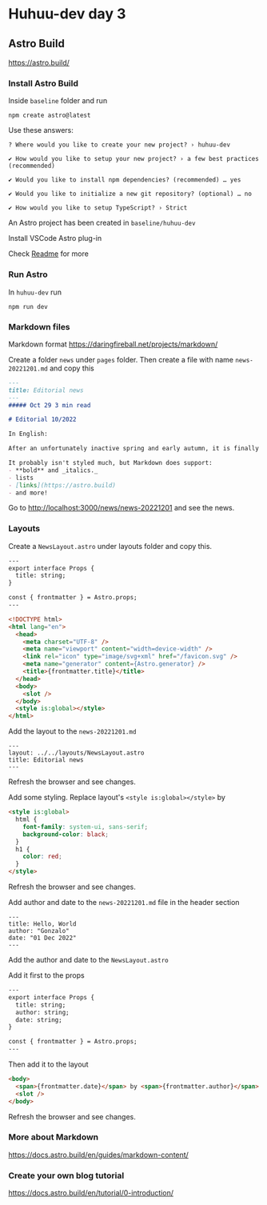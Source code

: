 # Huhuu-dev day 3

## Astro Build

<https://astro.build/>

### Install Astro Build

Inside `baseline` folder and run

```shell
npm create astro@latest
```

Use these answers:

```shell
? Where would you like to create your new project? › huhuu-dev

✔ How would you like to setup your new project? › a few best practices (recommended)

✔ Would you like to install npm dependencies? (recommended) … yes

✔ Would you like to initialize a new git repository? (optional) … no

✔ How would you like to setup TypeScript? › Strict
```

An Astro project has been created in `baseline/huhuu-dev`

Install VSCode Astro plug-in

Check [Readme](./result/huhuu-dev/README.md) for more

### Run Astro

In `huhuu-dev` run

```shell
npm run dev
```

### Markdown files

Markdown format <https://daringfireball.net/projects/markdown/>

Create a folder `news` under `pages` folder. Then create a file with name `news-20221201.md` and copy this

```md
---
title: Editorial news
---
##### Oct 29 3 min read

# Editorial 10/2022

In English:

After an unfortunately inactive spring and early autumn, it is finally time for Huhuu to make its comeback! After last summer our team has returned to work and is cooking up new content for our readers. The dynamic of our group is slightly different from what it was before: last year’s abis have now graduated and therefore also moved on from Huhuu. Luckily we’ve had some new members join us and will still gladly be taking in people along the way. With the changes in our group, our old editors in chief will also be replaced and from now on, we are taking the lead!

It probably isn't styled much, but Markdown does support:
- **bold** and _italics._
- lists
- [links](https://astro.build)
- and more!
```

Go to <http://localhost:3000/news/news-20221201> and see the news.

### Layouts

Create a `NewsLayout.astro` under layouts folder and copy this.

```html
---
export interface Props {
  title: string;
}

const { frontmatter } = Astro.props;
---

<!DOCTYPE html>
<html lang="en">
  <head>
    <meta charset="UTF-8" />
    <meta name="viewport" content="width=device-width" />
    <link rel="icon" type="image/svg+xml" href="/favicon.svg" />
    <meta name="generator" content={Astro.generator} />
    <title>{frontmatter.title}</title>
  </head>
  <body>
    <slot />
  </body>
  <style is:global></style>
</html>

```

Add the layout to the `news-20221201.md`

```shell
---
layout: ../../layouts/NewsLayout.astro
title: Editorial news
---
```

Refresh the browser and see changes.

Add some styling. Replace layout's `<style is:global></style>` by

```html
<style is:global>
  html {
    font-family: system-ui, sans-serif;
    background-color: black;
  }
  h1 {
    color: red;
  }
</style>
```

Refresh the browser and see changes.

Add author and date to the `news-20221201.md` file in the header section

```shell
---
title: Hello, World
author: "Gonzalo"
date: "01 Dec 2022"
---
```

Add the author and date to the `NewsLayout.astro`

Add it first to the props

```html
---
export interface Props {
  title: string;
  author: string;
  date: string;
}

const { frontmatter } = Astro.props;
---
```

Then add it to the layout

```html
<body>
  <span>{frontmatter.date}</span> by <span>{frontmatter.author}</span>
  <slot />
</body>
```

Refresh the browser and see changes.

### More about Markdown

<https://docs.astro.build/en/guides/markdown-content/>


### Create your own blog tutorial

<https://docs.astro.build/en/tutorial/0-introduction/>
